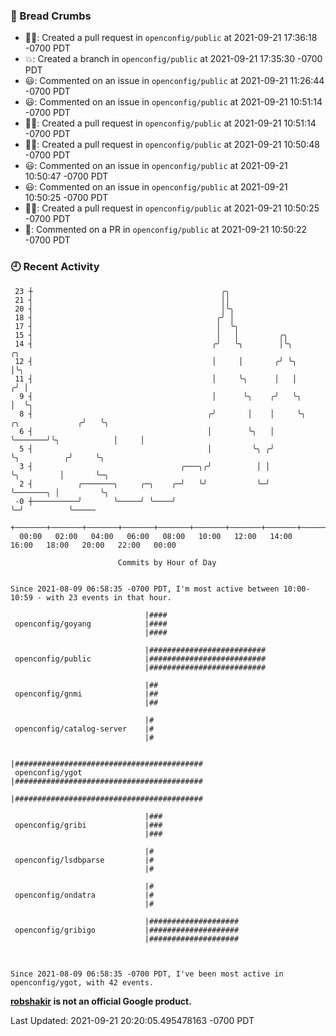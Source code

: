 ### 🍞 Bread Crumbs

 * ✍🏼: Created a pull request in `openconfig/public` at 2021-09-21 17:36:18 -0700 PDT
 * 💥: Created a branch in `openconfig/public` at 2021-09-21 17:35:30 -0700 PDT
 * 😃: Commented on an issue in `openconfig/public` at 2021-09-21 11:26:44 -0700 PDT
 * 😃: Commented on an issue in `openconfig/public` at 2021-09-21 10:51:14 -0700 PDT
 * ✍🏼: Created a pull request in `openconfig/public` at 2021-09-21 10:51:14 -0700 PDT
 * ✍🏼: Created a pull request in `openconfig/public` at 2021-09-21 10:50:48 -0700 PDT
 * 😃: Commented on an issue in `openconfig/public` at 2021-09-21 10:50:47 -0700 PDT
 * 😃: Commented on an issue in `openconfig/public` at 2021-09-21 10:50:25 -0700 PDT
 * ✍🏼: Created a pull request in `openconfig/public` at 2021-09-21 10:50:25 -0700 PDT
 * 💬: Commented on a PR in  `openconfig/public` at 2021-09-21 10:50:22 -0700 PDT

### 🕘 Recent Activity
```
 23 ┼                                          ╭╮
 21 ┤                                          ││
 20 ┤                                          │╰╮
 18 ┤                                         ╭╯ │
 17 ┤                                         │  ╰╮
 15 ┤                                         │   │         ╭╮
 14 ┤                                        ╭╯   ╰╮        │╰╮                           ╭╮
 12 ┤                                        │     │       ╭╯ ╰╮                          │╰╮
 11 ┤                                        │     ╰╮      │   │                         ╭╯ │
  9 ┤                                        │      ╰╮    ╭╯   ╰╮                        │  ╰╮
  8 ┤                                       ╭╯       │    │     ╰╮       ╭╮             ╭╯   ╰╮
  6 ┤                                       │        ╰╮   │      ╰───────╯╰╮            │     │
  5 ┤                                       │         ╰╮ ╭╯                ╰╮          ╭╯     ╰╮
  3 ┤                                 ╭───╮╭╯          │ │                  ╰╮         │       ╰─╮
  2 ┤          ╭───────╮     ╭─╮    ╭─╯   ╰╯           ╰─╯                   ╰───────╮ │         ╰╮
 -0 ┼──────────╯       ╰─────╯ ╰────╯                                                ╰─╯          ╰─────
    +───────+───────+───────+───────+───────+───────+───────+───────+───────+───────+───────+───────+────
  00:00   02:00   04:00   06:00   08:00   10:00   12:00   14:00   16:00   18:00   20:00   22:00   00:00   

						Commits by Hour of Day


Since 2021-08-09 06:58:35 -0700 PDT, I'm most active between 10:00-10:59 - with 23 events in that hour.

```



```
                              |####
 openconfig/goyang            |####
                              |####

                              |##########################
 openconfig/public            |##########################
                              |##########################

                              |##
 openconfig/gnmi              |##
                              |##

                              |#
 openconfig/catalog-server    |#
                              |#

                              |##########################################
 openconfig/ygot              |##########################################
                              |##########################################

                              |###
 openconfig/gribi             |###
                              |###

                              |#
 openconfig/lsdbparse         |#
                              |#

                              |#
 openconfig/ondatra           |#
                              |#

                              |####################
 openconfig/gribigo           |####################
                              |####################



Since 2021-08-09 06:58:35 -0700 PDT, I've been most active in openconfig/ygot, with 42 events.

```
**[robshakir](mailto:robjs@google.com) is not an official Google product.**  


Last Updated: 2021-09-21 20:20:05.495478163 -0700 PDT

